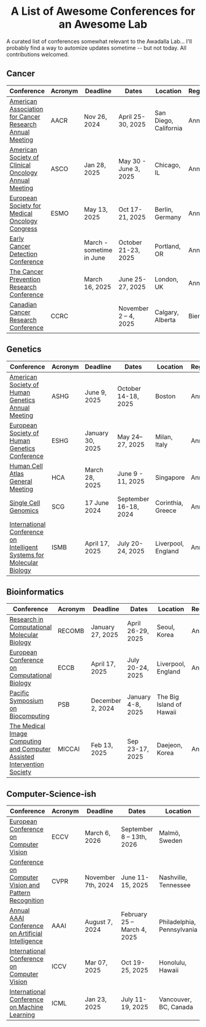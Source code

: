 <div align="center">
<h1>A List of Awesome Conferences for an Awesome Lab</h1>
</div>
A curated list of conferences somewhat relevant to the Awadalla Lab... I'll probably find a way to automize updates sometime -- but not today. 
All contributions welcomed. 

## Cancer

| Conference                                                   | Acronym | Deadline     | Dates                 | Location              | Regularity |
| ------------------------------------------------------------ | ------- | ------------ | --------------------- | --------------------- | ---------- |
| [American Association for Cancer Research Annual Meeting](https://www.aacr.org/meeting/aacr-annual-meeting-2025/) | AACR    | Nov 26, 2024 | April 25-30, 2025     | San Diego, California | Annual     |
| [American Society of Clinical Oncology Annual Meeting](https://conferences.asco.org/am/attend) | ASCO    | Jan 28, 2025     | May 30 - June 3, 2025 | Chicago, IL           | Annual     |
| [European Society for Medical Oncology Congress](https://www.esmo.org/meeting-calendar/esmo-congress-2024) | ESMO    | May 13, 2025     | Oct 17-21, 2025       | Berlin, Germany       | Annual     |
| [Early Cancer Detection Conference](https://www.earlydetectionresearch.com/) |         | March - sometime in June | October 21-23, 2025   | Portland, OR          | Annual     |
| [The Cancer Prevention Research Conference](https://www.cancerresearchuk.org/funding-for-researchers/research-events-and-conferences/the-cancer-prevention-research-conference) |         | March 16, 2025   | June 25-27, 2025      | London, UK            | Annual     |
| [Canadian Cancer Research Conference](https://www.ccra-acrc.ca/conference/) | CCRC |  | November 2 – 4, 2025 | Calgary, Alberta | Biennial |
## Genetics

| Conference                                                   | Acronym | Deadline         | Dates                 | Location           | Regularity |
| ------------------------------------------------------------ | ------- | ---------------- | --------------------- | ------------------ | ---------- |
| [American Society of Human Genetics Annual Meeting](https://www.ashg.org/meetings/2025meeting/) | ASHG    | June 9, 2025     | October 14-18, 2025   | Boston             | Annual     |
| [European Society of Human Genetics Conference](https://2024.eshg.org/) | ESHG    | January 30, 2025 | May 24–27, 2025       | Milan, Italy       | Annual     |
| [Human Cell Atlas General Meeting](https://events.humancellatlas.org/2024GM) | HCA     | March 28, 2025   | June 9 - 11, 2025     | Singapore          | Annual     |
| [Single Cell Genomics](https://conferences.weizmann.ac.il/SCG2024/) | SCG     | 17 June 2024     | September 16-18, 2024 | Corinthia, Greece  | Annual     |
| [International Conference on Intelligent Systems for Molecular Biology](https://www.iscb.org/ismbeccb2025/home) | ISMB    | April 17, 2025   | July 20-24, 2025      | Liverpool, England | Annual     |

## Bioinformatics

| Conference                                                   | Acronym | Deadline         | Dates             | Location                 | Regularity |
| ------------------------------------------------------------ | ------- | ---------------- | ----------------- | ------------------------ | ---------- |
| [Research in Computational Molecular Biology](https://recomb.org/recomb2025/) | RECOMB  | January 27, 2025 | April 26-29, 2025 | Seoul, Korea             | Annual     |
| [European Conference on Computational Biology](https://www.iscb.org/ismbeccb2025/home) | ECCB    | April 17, 2025   | July 20-24, 2025  | Liverpool, England       | Annual     |
| [Pacific Symposium on Biocomputing](https://psb.stanford.edu/) | PSB     | December 2, 2024 | January 4-8, 2025 | The Big Island of Hawaii |            |
| [The Medical Image Computing and Computer Assisted Intervention Society](https://miccai.org/) | MICCAI  | Feb 13, 2025     | Sep 23-17, 2025   | Daejeon, Korea           | Annual     |

## Computer-Science-ish

| Conference                                                   | Acronym | Deadline           | Dates                       | Location                   | Regularity |
| ------------------------------------------------------------ | ------- | ------------------ | --------------------------- | -------------------------- | ---------- |
| [European Conference on Computer Vision](https://eccv2024.ecva.net/Conferences/2026) | ECCV    | March 6, 2026      | September 8 – 13th, 2026    | Malmö, Sweden              | Biennial   |
| [Conference on Computer Vision and Pattern Recognition](https://cvpr.thecvf.com/) | CVPR    | November 7th, 2024 | June 11-15, 2025            | Nashville, Tennessee       | Annual     |
| [Annual AAAI Conference on Artificial Intelligence](https://aaai.org/conference/aaai/aaai-25/) | AAAI    | August 7, 2024     | February 25 – March 4, 2025 | Philadelphia, Pennsylvania | Annual     |
| [International Conference on Computer Vision](https://iccv.thecvf.com/) | ICCV    | Mar 07, 2025       | Oct 19-25, 2025             | Honolulu, Hawaii           | Annual     |
| [International Conference on Machine Learning](https://icml.cc/Conferences/2025) | ICML    | Jan 23, 2025       | July 11-19, 2025            | Vancouver, BC, Canada      | Annual     |

